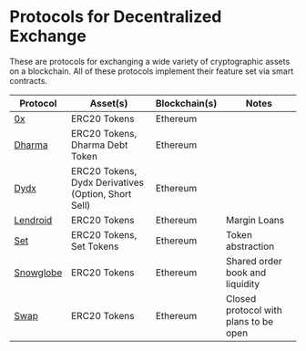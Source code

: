 # Protocols for Decentralized Exchange
These are protocols for exchanging a wide variety of cryptographic assets on a blockchain. All of these protocols implement their feature set via smart contracts.

| Protocol  | Asset(s) | Blockchain(s) | Notes
| ------------- | ------------- | ------------- | ------------- |
| [0x](https://www.0xproject.com/)  | ERC20 Tokens  | Ethereum |
| [Dharma](https://dharma.io/) | ERC20 Tokens, Dharma Debt Token | Ethereum |
| [Dydx](https://dydx.exchange/) | ERC20 Tokens, Dydx Derivatives (Option, Short Sell) | Ethereum |
| [Lendroid](https://lendroid.com/) | ERC20 Tokens | Ethereum | Margin Loans |
| [Set](https://setprotocol.com/) | ERC20 Tokens, Set Tokens | Ethereum | Token abstraction |
| [Snowglobe](https://auroradao.com/faq/) | ERC20 Tokens | Ethereum | Shared order book and liquidity |
| [Swap](https://swap.tech/faq/)  | ERC20 Tokens  | Ethereum | Closed protocol with plans to be open |